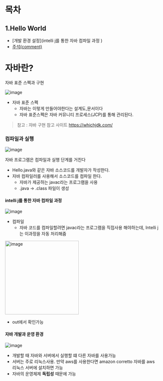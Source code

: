 # 목차

## 1.Hello World 

- [개발 환경 설정](intelli j를 통한 자바 컴파일 과정 )
- [주석(comment)]([CommentJava.java](src%2FCommentJava.java))


# 자바란? 

자바 표준 스펙과 구현 

![image](https://github.com/sin-hyunjin/JAVA-Study/assets/116487398/d05261ff-745e-49a6-96d2-67032db9e395)

- 자바 표준 스펙
  - 자바는 이렇게 만들어야한다는 설계도,문서이다
  - 자바 표준스펙은 자바 커뮤니티 프로세스(JCP)를 통해 관리된다.

> 참고 : 자바 구현 참고 사이트 https://whichjdk.com/

### 컴파일과 실행 

![image](https://github.com/sin-hyunjin/JAVA-Study/assets/116487398/d5e8be5b-28d8-4693-a19d-f8fd25b49632)

자바 프로그램은 컴파일과 실행 단계를 거친다 

- Hello.java와 같은 자바 소스코드를 개발자가 작성한다.
- 자바 컴파일러를 사용해서 소스코드를 컴파일 한다.
  - 자바가 제공하는 javac라는 프로그램을 사용
  - .java -> .class 파일이 생성

#### intelli j를 통한 자바 컴파일 과정 

![image](https://github.com/sin-hyunjin/JAVA-Study/assets/116487398/af5709e2-f4d9-4c33-92e3-ce2326e11e89)

- 컴파일
  - 자바 코드를 컴파일할려면 javac라는 프로그램을 직접사용 해야하는데, Intelli j는 이과정을 자동 처리해줌

<img width="242" alt="image" src="https://github.com/sin-hyunjin/JAVA-Study/assets/116487398/a90ce578-1683-49a1-b0f6-829550ebc847">

- out에서 확인가능

#### 자바 개발과 운영 환경 

![image](https://github.com/sin-hyunjin/JAVA-Study/assets/116487398/08b13c84-8cbd-4633-8493-24527c301a91)

- 개발할 때 자바와 서버에서 실행할 떄 다른 자바를 사용가능
- 서버는 주로 리눅스사용. 만약 aws를 사용한다면 amazon corretto 자바를 aws 리눅스 서버에 설치하면 가능
- 자바의 운영체제 **독립성** 때문에 가능 


